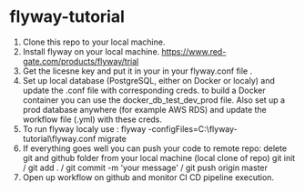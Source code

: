 # flyway-tutorial
1. Clone this repo to your local machine.
2. Install flyway on your local machine. https://www.red-gate.com/products/flyway/trial
3. Get the licesne key and put it in your in your flyway.conf file .
4. Set up local database (PostgreSQL, either on Docker or localy) and update the .conf file with corresponding creds.
   to build a Docker container you can use the docker_db_test_dev_prod file.
   Also set up a prod database anywhere (for example AWS RDS) and update the workflow file (.yml) with these creds.
6. To run flyway localy use : flyway -configFiles=C:\flyway-tutorial\flyway.conf migrate
7. If everything goes well you can push your code to remote repo:
   delete git and github folder from your local machine (local clone of repo)
   git init /
   git add . /
   git commit -m 'your message' /
   git push origin master
8. Open up workflow on github and monitor CI CD pipeline execution.
   
